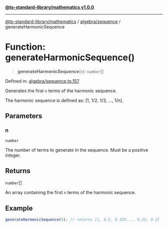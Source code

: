 [**@ts-standard-library/mathematics v1.0.0**](../../../README.md)

***

[@ts-standard-library/mathematics](../../../README.md) / [algebra/sequence](../README.md) / generateHarmonicSequence

# Function: generateHarmonicSequence()

> **generateHarmonicSequence**(`n`): `number`[]

Defined in: [algebra/sequence.ts:157](https://github.com/gabaudette/ts-stdlib/blob/ea80ba1db09c741e99f8cb19e94e5a29b81b623b/packages/mathematics/src/algebra/sequence.ts#L157)

Generates the first `n` terms of the harmonic sequence.

The harmonic sequence is defined as: [1, 1/2, 1/3, ..., 1/n].

## Parameters

### n

`number`

The number of terms to generate in the sequence. Must be a positive integer.

## Returns

`number`[]

An array containing the first `n` terms of the harmonic sequence.

## Example

```typescript
generateHarmonicSequence(5); // returns [1, 0.5, 0.333..., 0.25, 0.2]
```

